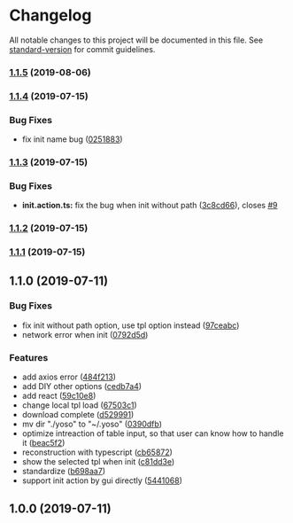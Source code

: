# Changelog

All notable changes to this project will be documented in this file. See [standard-version](https://github.com/conventional-changelog/standard-version) for commit guidelines.

### [1.1.5](https://github.com/Linjovi/yoso/compare/v1.1.4...v1.1.5) (2019-08-06)



### [1.1.4](https://github.com/Linjovi/yoso/compare/v1.1.3...v1.1.4) (2019-07-15)


### Bug Fixes

* fix init name bug ([0251883](https://github.com/Linjovi/yoso/commit/0251883))



### [1.1.3](https://github.com/Linjovi/yoso/compare/v1.1.2...v1.1.3) (2019-07-15)


### Bug Fixes

* **init.action.ts:** fix the bug when init without path ([3c8cd66](https://github.com/Linjovi/yoso/commit/3c8cd66)), closes [#9](https://github.com/Linjovi/yoso/issues/9)



### [1.1.2](https://github.com/Linjovi/yoso/compare/v1.1.1...v1.1.2) (2019-07-15)



### [1.1.1](https://github.com/Linjovi/yoso/compare/v1.1.0...v1.1.1) (2019-07-15)



## 1.1.0 (2019-07-11)


### Bug Fixes

* fix init without path option, use tpl option instead ([97ceabc](https://github.com/Linjovi/yoso/commit/97ceabc))
* network error when init ([0792d5d](https://github.com/Linjovi/yoso/commit/0792d5d))


### Features

* add axios error ([484f213](https://github.com/Linjovi/yoso/commit/484f213))
* add DIY other options ([cedb7a4](https://github.com/Linjovi/yoso/commit/cedb7a4))
* add react ([59c10e8](https://github.com/Linjovi/yoso/commit/59c10e8))
* change local tpl load ([67503c1](https://github.com/Linjovi/yoso/commit/67503c1))
* download complete ([d529991](https://github.com/Linjovi/yoso/commit/d529991))
* mv dir "./yoso" to "~/.yoso" ([0390dfb](https://github.com/Linjovi/yoso/commit/0390dfb))
* optimize intreaction of table input, so that user can know how to handle it ([beac5f2](https://github.com/Linjovi/yoso/commit/beac5f2))
* reconstruction with typescript ([cb65872](https://github.com/Linjovi/yoso/commit/cb65872))
* show the selected tpl when init ([c81dd3e](https://github.com/Linjovi/yoso/commit/c81dd3e))
* standardize ([b698aa7](https://github.com/Linjovi/yoso/commit/b698aa7))
* support init action by gui directly ([5441068](https://github.com/Linjovi/yoso/commit/5441068))



## 1.0.0 (2019-07-11)
